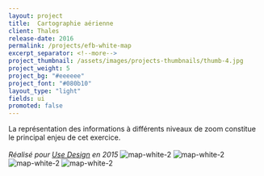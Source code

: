 ```yaml
---
layout: project
title:  Cartographie aérienne
client: Thales
release-date: 2016
permalink: /projects/efb-white-map
excerpt_separator: <!--more-->
project_thumbnail: /assets/images/projects-thumbnails/thumb-4.jpg
project_weight: 5
project_bg: "#eeeeee"
project_font: "#080b10"
layout_type: "light"
fields: ui
promoted: false
---
```

La représentation des informations à différents niveaux de zoom constitue le principal enjeu de cet exercice.
<br/><br/>
*Réalisé pour [Use Design](http://www.use-design.com) en 2015*
![map-white-2](/assets/images/projects/map-white/map-white-2.jpg)
![map-white-2](/assets/images/projects/map-white/map-white-3.jpg)
![map-white-2](/assets/images/projects/map-white/map-white-4.jpg)
![map-white-2](/assets/images/projects/map-white/map-white-5.jpg)
